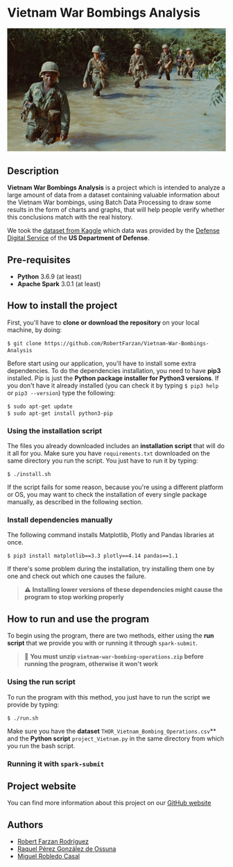 # Vietnam War Bombings Analysis

![](https://github.com/RobertFarzan/Vietnam-War-Bombings-Analysis/blob/gh-pages/assets/img/header-bg.jpg)

## Description

__Vietnam War Bombings Analysis__ is a project which is intended to analyze a large amount of data from a dataset containing valuable information about the Vietnam War bombings, using Batch Data Processing to draw some results in the form of charts and graphs, that will help people verify whether this conclusions match with the real history.

We took the [dataset from Kaggle](https://www.kaggle.com/usaf/vietnam-war-bombing-operations) which data was provided by the [Defense Digital Service](https://dds.mil/) of the **US Department of Defense**.

## Pre-requisites

 - **Python** 3.6.9 (at least)
 - **Apache Spark** 3.0.1 (at least)
 
## How to install the project

First, you'll have to **clone or download the repository** on your local machine, by doing:
```
$ git clone https://github.com/RobertFarzan/Vietnam-War-Bombings-Analysis
```
Before start using our application, you'll have to install some extra dependencies. To do the dependencies installation, you need to have **pip3** installed. Pip is just the **Python package installer for Python3 versions**. If you don't have it already installed (you can check it by typing `$ pip3 help` or `pip3 --version`) type the following:
```
$ sudo apt-get update
$ sudo apt-get install python3-pip
```

### Using the installation script

The files you already downloaded includes an **installation script** that will do it all for you. Make sure you have `requirements.txt` downloaded on the same directory you run the script. You just have to run it by typing:
```
$ ./install.sh
```
If the script fails for some reason, because you're using a different platform or OS, you may want to check the installation of every single package manually, as described in the following section.

### Install dependencies manually

The following command installs Matplotlib, Plotly and Pandas libraries at once.
```
$ pip3 install matplotlib==3.3 plotly==4.14 pandas==1.1
```
If there's some problem during the installation, try installing them one by one and check out which one causes the failure.

> :warning: **Installing lower versions of these dependencies might cause the program to stop working properly**

## How to run and use the program

To begin using the program, there are two methods, either using the **run script** that we provide you with or running it through `spark-submit`.
> :rotating_light: **You must unzip `vietnam-war-bombing-operations.zip` before running the program, otherwise it won't work** 

### Using the run script

To run the program with this method, you just have to run the script we provide by typing:
```
$ ./run.sh
```
Make sure you have the **dataset** `THOR_Vietnam_Bombing_Operations.csv`** and the **Python script** `project_Vietnam.py` in the same directory from which you run the bash script.
### Running it with `spark-submit`

## Project website
You can find more information about this project on our [GitHub website](https://robertfarzan.github.io/Vietnam-War-Bombings-Analysis/)


## Authors
[1]:https://github.com/RobertFarzan
[2]:https://github.com/raquelpgo
[3]:https://github.com/migroble

- [Robert Farzan Rodríguez][1]
- [Raquel Pérez González de Ossuna][2]
- [Miguel Robledo Casal][3]
